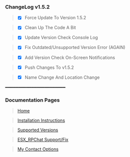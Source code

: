 ### ChangeLog v1.5.2

> - [x] Force Update To Version 1.5.2

> - [x] Clean Up The Code A Bit

> - [x] Update Version Check Console Log

> - [x] Fix Outdated/Unsupported Version Error (AGAIN)

> - [x] Add Version Check On-Screen Notifications

> - [x] Push Changes To v1.5.2

> - [x] Name Change And Location Change

━━━━━━━━━━━━━━━━━━━━━━━

### Documentation Pages
> [Home](../README.md)

> [Installation Instructions](.//INSTALLATION.md)

> [Supported Versions](./SUPPORTED-VERSIONS.md)

> [ESX_RPChat Support/Fix](./ESX-FIX.md)

> [My Contact Options](./CONTACT.md)
